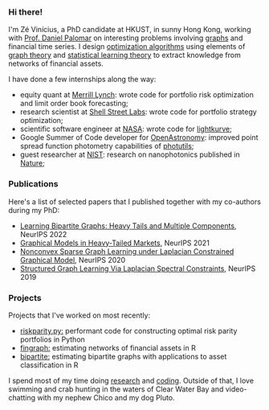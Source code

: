 ### Hi there!

I'm Zé Vinícius, a PhD candidate at HKUST, in sunny Hong Kong, working with [Prof. Daniel Palomar](https://github.com/dppalomar)
on interesting problems involving [graphs](https://en.wikipedia.org/wiki/Graph_(discrete_mathematics)) and financial time series.
I design [optimization algorithms](https://en.wikipedia.org/wiki/Mathematical_optimization) using elements of [graph theory](https://en.wikipedia.org/wiki/Graph_theory) and [statistical learning theory](https://en.wikipedia.org/wiki/Statistical_learning_theory)
to extract knowledge from networks of financial assets.

I have done a few internships along the way:

* equity quant at [Merrill Lynch](https://www.linkedin.com/company/bank-of-america-merrill-lynch/): wrote code for portfolio risk optimization and limit order book forecasting;
* research scientist at [Shell Street Labs](https://www.linkedin.com/company/shell-street-labs/about/): wrote code for portfolio strategy optimization;
* scientific software engineer at [NASA](https://exoplanets.nasa.gov/news/1529/meet-the-kepler-mission-team/): wrote code for [lightkurve](https://github.com/lightkurve/lightkurve);
* Google Summer of Code developer for [OpenAstronomy](https://www.openastronomy.org): improved point spread function photometry capabilities of [photutils](https://github.com/astropy/photutils/graphs/contributors);
* guest researcher at [NIST](https://www.nist.gov): research on nanophotonics published in [Nature](https://www.nature.com/articles/s41467-017-00987-6);

### Publications

Here's a list of selected papers that I published together with my co-authors during my PhD:

* [Learning Bipartite Graphs: Heavy Tails and Multiple Components](https://openreview.net/pdf?id=WNSyF9qZaMd), NeurIPS 2022
* [Graphical Models in Heavy-Tailed Markets](https://papers.nips.cc/paper/2021/hash/a64a034c3cb8eac64eb46ea474902797-Abstract.html), NeurIPS 2021
* [Nonconvex Sparse Graph Learning under Laplacian Constrained Graphical Model](https://proceedings.neurips.cc/paper/2020/hash/4ef42b32bccc9485b10b8183507e5d82-Abstract.html), NeurIPS 2020
* [Structured Graph Learning Via Laplacian Spectral Constraints](https://papers.nips.cc/paper/9339-structured-graph-learning-via-laplacian-spectral-constraints), NeurIPS 2019

### Projects

Projects that I've worked on most recently:

* [riskparity.py:](https://github.com/convexfi/riskparity.py)
performant code for constructing optimal risk parity portfolios in
Python
* [fingraph:](https://github.com/convexfi/fingraph) estimating networks of financial assets
in R
* [bipartite:](https://github.com/convexfi/bipartite) estimating bipartite graphs
with applications to asset classification in R

I spend most of my time doing [research](https://scholar.google.com/citations?hl=en&user=ilvNpCoAAAAJ&view_op=list_works&sortby=pubdate)
and [coding](https://github.com/mirca). Outside of that, I love swimming and
crab hunting in the waters of Clear Water Bay and video-chatting with my nephew
Chico and my dog Pluto.
